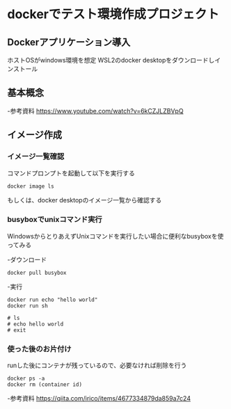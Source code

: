 # dockerでテスト環境作成プロジェクト

## Dockerアプリケーション導入
ホストOSがwindows環境を想定
WSL2のdocker desktopをダウンロードしインストール

## 基本概念

-参考資料
https://www.youtube.com/watch?v=6kCZJLZBVpQ


## イメージ作成
### イメージ一覧確認
コマンドプロンプトを起動して以下を実行する
```
docker image ls
```
もしくは、docker desktopのイメージ一覧から確認する

### busyboxでunixコマンド実行
WindowsからとりあえずUnixコマンドを実行したい場合に便利なbusyboxを使ってみる

-ダウンロード
```
docker pull busybox
```
-実行
```
docker run echo "hello world"
docker run sh

# ls
# echo hello world
# exit
```

### 使った後のお片付け
runした後にコンテナが残っているので、必要なければ削除を行う
```
docker ps -a
docker rm (container id)
```



-参考資料
https://qiita.com/irico/items/4677334879da859a7c24
